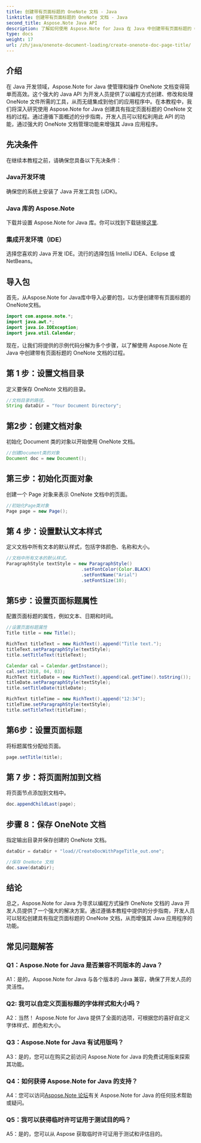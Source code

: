 ```yaml
---
title: 创建带有页面标题的 OneNote 文档 - Java
linktitle: 创建带有页面标题的 OneNote 文档 - Java
second_title: Aspose.Note Java API
description: 了解如何使用 Aspose.Note for Java 在 Java 中创建带有页面标题的 OneNote 文档。带有代码示例的综合教程。
type: docs
weight: 17
url: /zh/java/onenote-document-loading/create-onenote-doc-page-title/
---
```

## 介绍

在 Java 开发领域，Aspose.Note for Java 使管理和操作 OneNote 文档变得简单而高效。这个强大的 Java API 为开发人员提供了以编程方式创建、修改和处理 OneNote 文件所需的工具，从而无缝集成到他们的应用程序中。在本教程中，我们将深入研究使用 Aspose.Note for Java 创建具有指定页面标题的 OneNote 文档的过程。通过遵循下面概述的分步指南，开发人员可以轻松利用此 API 的功能，通过强大的 OneNote 文档管理功能来增强其 Java 应用程序。

## 先决条件

在继续本教程之前，请确保您具备以下先决条件：

### Java开发环境

确保您的系统上安装了 Java 开发工具包 (JDK)。

### Java 库的 Aspose.Note

下载并设置 Aspose.Note for Java 库。你可以找到下载链接[这里](https://releases.aspose.com/note/java/).

### 集成开发环境（IDE）

选择您喜欢的 Java 开发 IDE。流行的选择包括 IntelliJ IDEA、Eclipse 或 NetBeans。

## 导入包

首先，从Aspose.Note for Java库中导入必要的包，以方便创建带有页面标题的OneNote文档。

```java
import com.aspose.note.*;
import java.awt.*;
import java.io.IOException;
import java.util.Calendar;
```

现在，让我们将提供的示例代码分解为多个步骤，以了解使用 Aspose.Note 在 Java 中创建带有页面标题的 OneNote 文档的过程。

## 第 1 步：设置文档目录

定义要保存 OneNote 文档的目录。

```java
//文档目录的路径。
String dataDir = "Your Document Directory";
```

## 第2步：创建文档对象

初始化 Document 类的对象以开始使用 OneNote 文档。

```java
//创建Document类的对象
Document doc = new Document();
```

## 第三步：初始化页面对象

创建一个 Page 对象来表示 OneNote 文档中的页面。

```java
//初始化Page类对象
Page page = new Page();
```

## 第 4 步：设置默认文本样式

定义文档中所有文本的默认样式，包括字体颜色、名称和大小。

```java
//文档中所有文本的默认样式。
ParagraphStyle textStyle = new ParagraphStyle()
                            .setFontColor(Color.BLACK)
                            .setFontName("Arial")
                            .setFontSize(10);
```

## 第5步：设置页面标题属性

配置页面标题的属性，例如文本、日期和时间。

```java
//设置页面标题属性
Title title = new Title();

RichText titleText = new RichText().append("Title text.");
titleText.setParagraphStyle(textStyle);
title.setTitleText(titleText);

Calendar cal = Calendar.getInstance();
cal.set(2018, 04, 03);
RichText titleDate = new RichText().append(cal.getTime().toString());
titleDate.setParagraphStyle(textStyle);
title.setTitleDate(titleDate);

RichText titleTime = new RichText().append("12:34");
titleTime.setParagraphStyle(textStyle);
title.setTitleText(titleTime);
```

## 第6步：设置页面标题

将标题属性分配给页面。

```java
page.setTitle(title);
```

## 第 7 步：将页面附加到文档

将页面节点添加到文档中。

```java
doc.appendChildLast(page);
```

## 步骤 8：保存 OneNote 文档

指定输出目录并保存创建的 OneNote 文档。

```java
dataDir = dataDir + "load//CreateDocWithPageTitle_out.one";

//保存 OneNote 文档
doc.save(dataDir);
```

## 结论

总之，Aspose.Note for Java 为寻求以编程方式操作 OneNote 文档的 Java 开发人员提供了一个强大的解决方案。通过遵循本教程中提供的分步指南，开发人员可以轻松创建具有指定页面标题的 OneNote 文档，从而增强其 Java 应用程序的功能。

## 常见问题解答

### Q1：Aspose.Note for Java 是否兼容不同版本的 Java？

A1：是的，Aspose.Note for Java 与各个版本的 Java 兼容，确保了开发人员的灵活性。

### Q2: 我可以自定义页面标题的字体样式和大小吗？

A2：当然！ Aspose.Note for Java 提供了全面的选项，可根据您的喜好自定义字体样式、颜色和大小。

### Q3：Aspose.Note for Java 有试用版吗？

A3：是的，您可以在购买之前访问 Aspose.Note for Java 的免费试用版来探索其功能。

### Q4：如何获得 Aspose.Note for Java 的支持？

A4：您可以访问[Aspose.Note 论坛](https://forum.aspose.com/c/note/28)有关 Aspose.Note for Java 的任何技术帮助或疑问。

### Q5：我可以获得临时许可证用于测试目的吗？

A5：是的，您可以从 Aspose 获取临时许可证用于测试和评估目的。